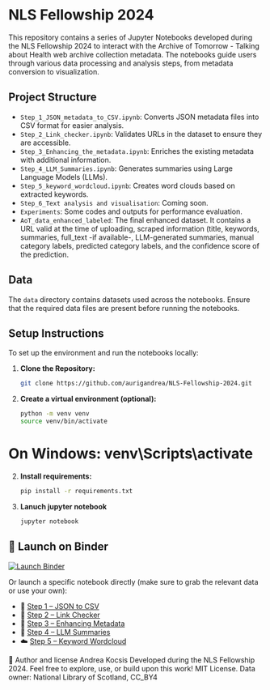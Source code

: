 # NLS Fellowship 2024
 
This repository contains a series of Jupyter Notebooks developed during the NLS Fellowship 2024 to interact with the Archive of Tomorrow - Talking about Health web archive collection metadata. The notebooks guide users through various data processing and analysis steps, from metadata conversion to visualization.

## Project Structure

- `Step_1_JSON_metadata_to_CSV.ipynb`: Converts JSON metadata files into CSV format for easier analysis.
- `Step_2_Link_checker.ipynb`: Validates URLs in the dataset to ensure they are accessible.
- `Step_3_Enhancing_the_metadata.ipynb`: Enriches the existing metadata with additional information.
- `Step_4_LLM_Summaries.ipynb`: Generates summaries using Large Language Models (LLMs).
- `Step_5_keyword_wordcloud.ipynb`: Creates word clouds based on extracted keywords.
- `Step_6_Text analysis and visualisation`: Coming soon.
- `Experiments`: Some codes and outputs for performance evaluation.
- `AoT_data_enhanced_labeled`: The final enhanced dataset. It contains a URL valid at the time of uploading, scraped information (title, keywords, summaries, full_text -if available-, LLM-generated summaries, manual category labels, predicted category labels, and the confidence score of the prediction.

## Data

The `data` directory contains datasets used across the notebooks. Ensure that the required data files are present before running the notebooks.

## Setup Instructions

To set up the environment and run the notebooks locally:

1. **Clone the Repository:**

   ```bash
   git clone https://github.com/aurigandrea/NLS-Fellowship-2024.git

2. **Create a virtual environment (optional):**

   ```bash
   python -m venv venv
   source venv/bin/activate
  # On Windows: venv\Scripts\activate

2. **Install requirements:**
     ```bash
   pip install -r requirements.txt

4. **Lanuch jupyter notebook**
     ```bash
     jupyter notebook

## 🔗 Launch on Binder

[![Launch Binder](https://mybinder.org/badge_logo.svg)](https://mybinder.org/v2/gh/aurigandrea/NLS-Fellowship-2024/HEAD)

Or launch a specific notebook directly (make sure to grab the relevant data or use your own):

- 📄 [Step 1 – JSON to CSV](https://mybinder.org/v2/gh/aurigandrea/NLS-Fellowship-2024/HEAD?filepath=Step_1_JSON_metadata_to_CSV.ipynb)
- 🔗 [Step 2 – Link Checker](https://mybinder.org/v2/gh/aurigandrea/NLS-Fellowship-2024/HEAD?filepath=Step_2_Link_checker.ipynb)
- 🧠 [Step 3 – Enhancing Metadata](https://mybinder.org/v2/gh/aurigandrea/NLS-Fellowship-2024/HEAD?filepath=Step_3_Enhancing_the_metadata.ipynb)
- 🤖 [Step 4 – LLM Summaries](https://mybinder.org/v2/gh/aurigandrea/NLS-Fellowship-2024/HEAD?filepath=Step_4_LLM_Summaries.ipynb)
- ☁️ [Step 5 – Keyword Wordcloud](https://mybinder.org/v2/gh/aurigandrea/NLS-Fellowship-2024/HEAD?filepath=Step_5_keyword_wordcloud.ipynb)


👤 Author and license
Andrea Kocsis
Developed during the NLS Fellowship 2024.
Feel free to explore, use, or build upon this work! MIT License. 
Data owner: National Library of Scotland, CC_BY4
